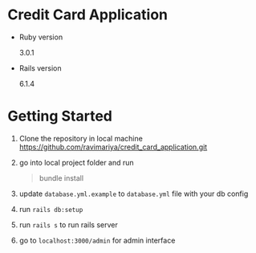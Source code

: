 # Credit Card Application

* Ruby version

  3.0.1

* Rails version

  6.1.4

# Getting Started

1. Clone the repository in local machine https://github.com/ravimariya/credit_card_application.git

2. go into local project folder and run 
    > bundle install

3. update `database.yml.example` to `database.yml` file with your db config

4. run `rails db:setup`

5. run `rails s` to run rails server

6. go to `localhost:3000/admin` for admin interface